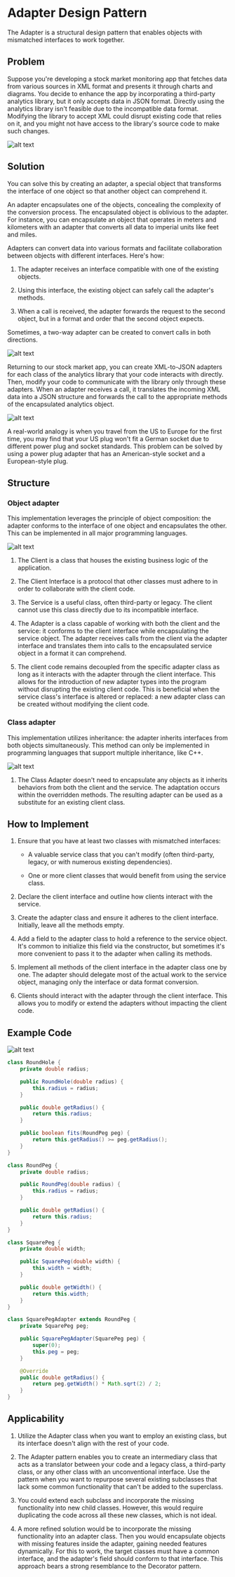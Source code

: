 # Adapter Design Pattern

The Adapter is a structural design pattern that enables objects with mismatched interfaces to work together.

## Problem

Suppose you're developing a stock market monitoring app that fetches data from various sources in XML format and presents it through charts and diagrams. You decide to enhance the app by incorporating a third-party analytics library, but it only accepts data in JSON format. Directly using the analytics library isn't feasible due to the incompatible data format. Modifying the library to accept XML could disrupt existing code that relies on it, and you might not have access to the library's source code to make such changes.

![alt text](image.png)

## Solution

You can solve this by creating an adapter, a special object that transforms the interface of one object so that another object can comprehend it.

An adapter encapsulates one of the objects, concealing the complexity of the conversion process. The encapsulated object is oblivious to the adapter. For instance, you can encapsulate an object that operates in meters and kilometers with an adapter that converts all data to imperial units like feet and miles.

Adapters can convert data into various formats and facilitate collaboration between objects with different interfaces. Here's how:

1. The adapter receives an interface compatible with one of the existing objects.

2. Using this interface, the existing object can safely call the adapter's methods.

3. When a call is received, the adapter forwards the request to the second object, but in a format and order that the second object expects.

Sometimes, a two-way adapter can be created to convert calls in both directions.

![alt text](image-1.png)

Returning to our stock market app, you can create XML-to-JSON adapters for each class of the analytics library that your code interacts with directly. Then, modify your code to communicate with the library only through these adapters. When an adapter receives a call, it translates the incoming XML data into a JSON structure and forwards the call to the appropriate methods of the encapsulated analytics object.

![alt text](image-2.png)

A real-world analogy is when you travel from the US to Europe for the first time, you may find that your US plug won't fit a German socket due to different power plug and socket standards. This problem can be solved by using a power plug adapter that has an American-style socket and a European-style plug.

## Structure

### Object adapter

This implementation leverages the principle of object composition: the adapter conforms to the interface of one object and encapsulates the other. This can be implemented in all major programming languages.

![alt text](image-3.png)

1. The Client is a class that houses the existing business logic of the application.

2. The Client Interface is a protocol that other classes must adhere to in order to collaborate with the client code.

3. The Service is a useful class, often third-party or legacy. The client cannot use this class directly due to its incompatible interface.

4. The Adapter is a class capable of working with both the client and the service: it conforms to the client interface while encapsulating the service object. The adapter receives calls from the client via the adapter interface and translates them into calls to the encapsulated service object in a format it can comprehend.

5. The client code remains decoupled from the specific adapter class as long as it interacts with the adapter through the client interface. This allows for the introduction of new adapter types into the program without disrupting the existing client code. This is beneficial when the service class's interface is altered or replaced: a new adapter class can be created without modifying the client code.

### Class adapter

This implementation utilizes inheritance: the adapter inherits interfaces from both objects simultaneously. This method can only be implemented in programming languages that support multiple inheritance, like C++.

![alt text](image-4.png)

1. The Class Adapter doesn't need to encapsulate any objects as it inherits behaviors from both the client and the service. The adaptation occurs within the overridden methods. The resulting adapter can be used as a substitute for an existing client class.

## How to Implement

1. Ensure that you have at least two classes with mismatched interfaces:

    - A valuable service class that you can't modify (often third-party, legacy, or with numerous existing dependencies).

    - One or more client classes that would benefit from using the service class.

2. Declare the client interface and outline how clients interact with the service.

3. Create the adapter class and ensure it adheres to the client interface. Initially, leave all the methods empty.

4. Add a field to the adapter class to hold a reference to the service object. It's common to initialize this field via the constructor, but sometimes it's more convenient to pass it to the adapter when calling its methods.

5. Implement all methods of the client interface in the adapter class one by one. The adapter should delegate most of the actual work to the service object, managing only the interface or data format conversion.

6. Clients should interact with the adapter through the client interface. This allows you to modify or extend the adapters without impacting the client code.

## Example Code 

![alt text](image-5.png)

```java
class RoundHole {
    private double radius;

    public RoundHole(double radius) {
        this.radius = radius;
    }

    public double getRadius() {
        return this.radius;
    }

    public boolean fits(RoundPeg peg) {
        return this.getRadius() >= peg.getRadius();
    }
}

class RoundPeg {
    private double radius;

    public RoundPeg(double radius) {
        this.radius = radius;
    }

    public double getRadius() {
        return this.radius;
    }
}

class SquarePeg {
    private double width;

    public SquarePeg(double width) {
        this.width = width;
    }

    public double getWidth() {
        return this.width;
    }
}

class SquarePegAdapter extends RoundPeg {
    private SquarePeg peg;

    public SquarePegAdapter(SquarePeg peg) {
        super(0);
        this.peg = peg;
    }

    @Override
    public double getRadius() {
        return peg.getWidth() * Math.sqrt(2) / 2;
    }
}
```

## Applicability

1. Utilize the Adapter class when you want to employ an existing class, but its interface doesn't align with the rest of your code.

2. The Adapter pattern enables you to create an intermediary class that acts as a translator between your code and a legacy class, a third-party class, or any other class with an unconventional interface. Use the pattern when you want to repurpose several existing subclasses that lack some common functionality that can't be added to the superclass.

3. You could extend each subclass and incorporate the missing functionality into new child classes. However, this would require duplicating the code across all these new classes, which is not ideal.

4. A more refined solution would be to incorporate the missing functionality into an adapter class. Then you would encapsulate objects with missing features inside the adapter, gaining needed features dynamically. For this to work, the target classes must have a common interface, and the adapter's field should conform to that interface. This approach bears a strong resemblance to the Decorator pattern.

